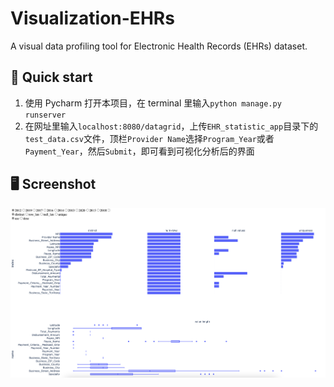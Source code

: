 # Visualization-EHRs
A visual data profiling tool for Electronic Health Records (EHRs) dataset.

## 🚀 Quick start

1. 使用 Pycharm 打开本项目，在 terminal 里输入`python manage.py runserver`
2. 在网址里输入`localhost:8080/datagrid`，上传`EHR_statistic_app`目录下的`test_data.csv`文件，顶栏`Provider Name`选择`Program_Year`或者`Payment_Year`，然后`Submit`，即可看到可视化分析后的界面

## 🖥 Screenshot

![](./assets/screenshot.png)